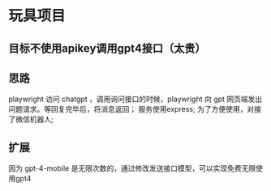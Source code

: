 # 玩具项目

## 目标不使用apikey调用gpt4接口（太贵）

## 思路
playwright 访问 chatgpt ，调用询问接口的时候，playwright 向 gpt 网页端发出问题请求。等回复完毕后，将消息返回；
服务使用express;
为了方便使用，对接了微信机器人;

## 扩展
因为 gpt-4-mobile 是无限次数的，通过修改发送接口模型，可以实现免费无限使用gpt4